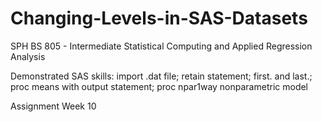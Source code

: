 # Changing-Levels-in-SAS-Datasets

SPH BS 805 - Intermediate Statistical Computing and Applied Regression Analysis

Demonstrated SAS skills: import .dat file; retain statement; first. and last.; proc means with output statement; proc npar1way nonparametric model

Assignment Week 10
